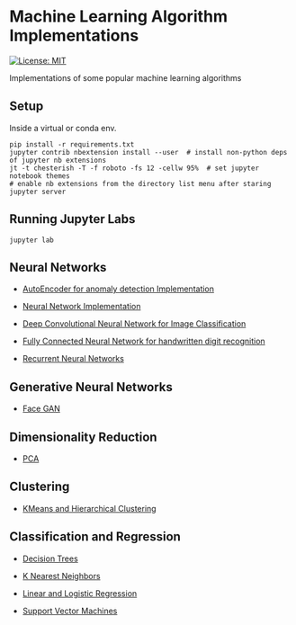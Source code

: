 # Machine Learning Algorithm Implementations

[![License: MIT](https://img.shields.io/badge/License-MIT-yellow.svg)](https://opensource.org/licenses/MIT)

Implementations of some popular machine learning algorithms

## Setup

Inside a virtual or conda env.

```shell
pip install -r requirements.txt
jupyter contrib nbextension install --user  # install non-python deps of jupyter nb extensions
jt -t chesterish -T -f roboto -fs 12 -cellw 95%  # set jupyter notebook themes
# enable nb extensions from the directory list menu after staring jupyter server
```

## Running Jupyter Labs

```shell
jupyter lab
```

## Neural Networks

-   [AutoEncoder for anomaly detection Implementation](ml_autoencoder)

-   [Neural Network Implementation](ml_neural_networks)

-   [Deep Convolutional Neural Network for Image Classification](ml_deep_cnn_image_classification)

-   [Fully Connected Neural Network for handwritten digit recognition](ml_fcn_handwritten_digit_recognition)

-   [Recurrent Neural Networks](ml_rnn)

## Generative Neural Networks

-   [Face GAN](ml_gan_human_face_snthesis)

## Dimensionality Reduction

-   [PCA](ml_pca)

## Clustering

-   [KMeans and Hierarchical Clustering](ml_kmeans_and_hierarchical_clustering)

## Classification and Regression

-   [Decision Trees](ml_decision_trees)

-   [K Nearest Neighbors](ml_knn)

-   [Linear and Logistic Regression](ml_linear_logistic_regression)

-   [Support Vector Machines](ml_svm)
